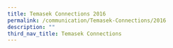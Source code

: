 ```yaml
---
title: Temasek Connections 2016
permalink: /communication/Temasek-Connections/2016
description: ""
third_nav_title: Temasek Connections
---
```

